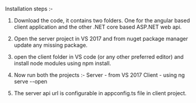 Installation steps :- 

1. Download the code, it contains two folders. One for the angular based client application and the 
other .NET core based ASP.NET web api.

2. Open the server project in VS 2017 and from nuget package manager update any missing package.

3. open the client folder in VS code (or any other preferred editor) and install node modules using npm install.

4. Now run both the projects :- 
    Server - from VS 2017
    Client - using ng serve --open
    

5. The server api url is configurable in appconfig.ts file in client project.